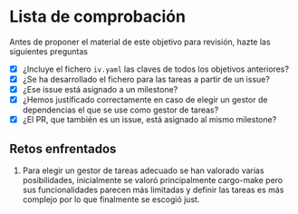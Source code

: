 # Lista de comprobación

Antes de proponer el material de este objetivo para revisión, hazte las siguientes preguntas

- [x]  ¿Incluye el fichero `iv.yaml` las claves de todos los objetivos
anteriores?
- [x]  ¿Se ha desarrollado el fichero para las tareas a partir de un
   issue?
- [x]  ¿Ese issue está asignado a un milestone?
- [x]  ¿Hemos justificado correctamente en caso de elegir un gestor de
   dependencias el que se use como gestor de tareas?
- [x]  ¿El PR, que también es un issue, está asignado al mismo milestone?

## Retos enfrentados
1. Para elegir un gestor de tareas adecuado se han valorado varias
posibilidades, inicialmente se valoró principalmente cargo-make pero sus
funcionalidades parecen más limitadas y definir las tareas es más complejo por
lo que finalmente se escogió just.
